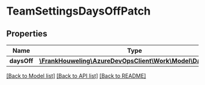 # TeamSettingsDaysOffPatch

## Properties
Name | Type | Description | Notes
------------ | ------------- | ------------- | -------------
**daysOff** | [**\FrankHouweling\AzureDevOpsClient\Work\Model\DateRange[]**](DateRange.md) |  | [optional] 

[[Back to Model list]](../README.md#documentation-for-models) [[Back to API list]](../README.md#documentation-for-api-endpoints) [[Back to README]](../README.md)


